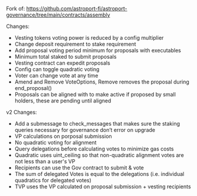 Fork of: https://github.com/astroport-fi/astroport-governance/tree/main/contracts/assembly

Changes: 
- Vesting tokens voting power is reduced by a config multiplier
- Change deposit requirement to stake requirement
- Add proposal voting period minimum for proposals with executables
- Minimum total staked to submit proposals
- Vesting contract can expedit proposals 
- Config can toggle quadratic voting
- Voter can change vote at any time
- Amend and Remove VoteOptions, Remove removes the proposal during end_proposal()
- Proposals can be aligned with to make active if proposed by small holders, these are pending until aligned

v2 Changes:
- Add a submessage to check_messages that makes sure the staking queries necessary for governance don’t error on upgrade 
- VP calculations on porposal submission
- No quadratic voting for alignment
- Query delegations before calculating votes to minimize gas costs
- Quadratic uses uint_ceiling so that non-quadratic alignment votes are not less than a user's VP 
- Recipients can use the Gov contract to submit & vote 
- The sum of delegated Votes is equal to the delegations (i.e. individual quadratics for delegated votes)
- TVP uses the VP calculated on proposal submission + vesting recipients 